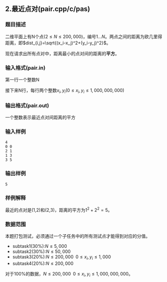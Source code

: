 ## 2.最近点对(pair.cpp/c/pas)

### 题目描述

二维平面上有N个点($2\le N\le200,000$)，编号$1\ldots N$。两点之间的距离为欧几里得距离，即$dist_{i,j}=\sqrt{(x_i-x_j)^2+(y_i-y_j)^2}$。

现在请求出所有点对中，距离最小的点对间的距离的**平方**。

### 输入格式(pair.in)

第一行一个整数N

接下来N行，每行两个整数$x_i,y_i$($0\le x_i,y_i\le1,000,000,000$)

### 输出格式(pair.out)

一个整数表示最近点对间距离的平方

### 输入样例

```
4
0 0
2 1
1 3
3 5
```

### 输出样例

```
5
```

### 样例解释

最近的点对是(1,2)和(2,3)，距离的平方为$1^2+2^2=5$。

### 数据范围

本题打包测试，必须通过一个子任务中的所有测试点才能得到对应的分值。

- subtask1(30%):$N\le5,000$
- subtask2(30%):$N\le50,000$
- subtask3(20%):$N\le200,000\;\;0\le x_i,y_i\le1,000$
- subtask4(20%):$N\le200,000$

对于100%的数据，$N\le200,000\;\;0\le x_i,y_i\le1,000,000,000$。

